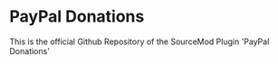# PayPal Donations
This is the official Github Repository of the SourceMod Plugin 'PayPal Donations'
